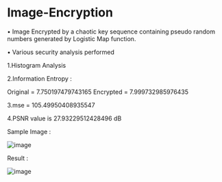 # Image-Encryption
• Image Encrypted by a chaotic key sequence containing pseudo random numbers generated by Logistic
Map function.

• Various security analysis
performed

1.Histogram Analysis

2.Information Entropy :

  Original =  7.750197479743165
  Encrypted =  7.999732985976435
  
3.mse =  105.49950408935547

4.PSNR value is 27.93229512428496 dB

Sample Image :





![image](https://user-images.githubusercontent.com/43861831/122173950-edd1be80-ce9f-11eb-972e-75469eeea573.png)

Result :




![image](https://user-images.githubusercontent.com/43861831/122174046-04781580-cea0-11eb-821a-e2ed63268646.png)
